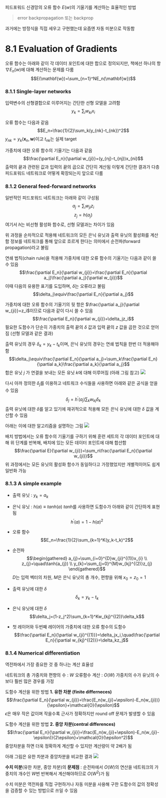 피드포워드 신경망의 오류 함수 $E(w)$의 기울기를 계산하는 효율적인 방법
> error backpropagation 또는 backprop

과거에는 방정식을 직접 세우고 구현했는데 요즘엔 자동 미분으로 작동함

# 8.1 Evaluation of Gradients
오류 함수는 아래와 같이 각 데이터 포인트에 대한 합으로 정의되지만, 책에선 하나의 항 $\nabla E_n(w)$에 대해 계산하는 문제를 다룸
$$E(\mathbf{w})=\sum_{n=1}^NE_n(\mathbf{w})$$
### 8.1.1 Single-layer networks
입력변수의 선형결합으로 이루어지는 간단한 선형 모델을 고려함
$$y_k=\sum_iw_{ki}x_i$$

오류 함수는 다음과 같음
$$E_n=\frac{1}{2}\sum_k(y_{nk}-t_{nk})^2$$
$y_{nk}=y_k(\mathbf{x}_n,\mathbf{w})$이고 $t_{nk}$는 실제 target

가중치에 대한 오류 함수의 기울기는 다음과 같음
$$\frac{\partial E_n}{\partial w_{ji}}=(y_{nj}-t_{nj})x_{ni}$$
출력의 끝과 관련된 값과 입력의 끝의 곱으로 간단히 계산됨
이렇게 간단한 결과가 다층 피드포워드 네트워크로 어떻게 확장되는지 앞으로 다룸
### 8.1.2 General feed-forward networks
일반적인 피드포워드 네트워크는 아래와 같이 구성됨
$$a_j=\sum_iw_{ji}z_i$$
$$z_j=h(a_j)$$
여기서 $h$는 비선형 활성화 함수로, 선형 모델과는 차이가 있음

위 과정을 순차적으로 적용해 네트워크의 모든 은닉 유닛과 출력 유닛의 활성화를 계산함
정보를 네트워크를 통해 앞으로 흐르게 한다는 의미에서 순전파(forward propagation)라고 불림

연쇄 법칙(chain rule)을 적용해 가중치에 대한 오류 함수의 기울기는 다음과 같이 쓸 수 있음
$$\frac{\partial E_n}{\partial w_{ji}}=\frac{\partial E_n}{\partial a_j}\frac{\partial a_j}{\partial w_{ji}}$$
이때 다음의 유용한 표기를 도입하며, $\delta$는 오류라고 불림
$$\delta_j\equiv\frac{\partial E_n}{\partial a_j}$$

가중치에 대한 오류 함수의 기울기의 뒷 항은 $\frac{\partial a_j}{\partial w_{ji}}=z_i$이므로 다음과 같이 다시 쓸 수 있음
$$\frac{\partial E_n}{\partial w_{ji}}=\delta_jz_i$$
필요한 도함수가 단순히 가중치의 출력 끝의 $\delta$ 값과 입력 끝의 $z$ 값을 곱한 것으로 얻어짐 (선형 모델과 같은 결과)

출력 유닛의 경우 $\delta_k=y_k-t_k$이며, 은닉 유닛의 경우는 연쇄 법칙을 한번 더 적용해야함
$$\delta_j\equiv\frac{\partial E_n}{\partial a_j}=\sum_k\frac{\partial E_n}{\partial a_k}\frac{\partial a_k}{\partial a_j}$$
합은 유닛 $j$ 가 연결을 보내는 모든 유닛 $k$에 대해 이루어짐 (아래 그림 참고)
![](8.1.1.png)

다시 아까 정의한 $\delta_j$를 이용하고 네트워크 수식들을 사용하면 아래와 같은 공식을 얻을 수 있음
$$\delta_j=h^{\prime}(a_j)\sum_kw_{kj}\delta_k$$
출력 유닛에 대한 $\delta$를 알고 있기에 재귀적으로 적용해 모든 은닉 유닛에 대한 $\delta$ 값을 계산할 수 있음

아래는 이에 대한 알고리즘을 설명하는 그림
![](8.1.2.png)

배치 방법에서는 오류 함수의 기울기를 구하기 위해 훈련 세트의 각 데이터 포인트에 대해 위 단계를 반복해, 배치에 있는 모든 데이터 포인트에 대해 합산함
$$\frac{\partial E}{\partial w_{ji}}=\sum_n\frac{\partial E_n}{\partial w_{ji}}$$
위 과정에서는 모든 유닛의 활성화 함수가 동일하다고 가정했었지만 개별적이어도 쉽게 일반화 가능
### 8.1.3 A simple example
- 출력 유닛 : $y_k = a_k$
- 은닉 유닛 : $h(a) ≡ tanh(a)$
  $tanh$를 사용하면 도함수가 아래와 같이 간단하게 표현됨
$$h^{\prime}(a)=1-h(a)^2$$
- 오류 함수
$$E_n=\frac{1}{2}\sum_{k=1}^K(y_k-t_k)^2$$
- 순전파
$$\begin{gathered}
a_{j}=\sum_{i=0}^{D}w_{ji}^{(1)}x_{i} \\
z_{j}=\quad\tanh(a_{j}) \\
y_{k}=\sum_{j=0}^{M}w_{kj}^{(2)}z_{j}
\end{gathered}$$
$D$는 입력 벡터의 차원, $M$은 은닉 유닛의 총 개수, 편향을 위해 $x_0=z_0=1$

- 출력 유닛에 대한 $\delta$
$$\delta_k=y_k-t_k$$
- 은닉 유닛에 대한 $\delta$
$$\delta_j=(1-z_j^2)\sum_{k=1}^Kw_{kj}^{(2)}\delta_k$$
- 첫 레이어와 두번째 레이어의 가중치에 대한 오류 함수의 도함수
$$\frac{\partial E_n}{\partial w_{ji}^{(1)}}=\delta_jx_i,\quad\frac{\partial E_n}{\partial w_{kj}^{(2)}}=\delta_kz_j$$
### 8.1.4 Numerical differentiation
역전파에서 가장 중요한 것 중 하나는 계산 효율성

네트워크의 총 가중치와 편향의 수 : $W$
오류함수 계산 : $O(W)$
	가중치의 수가 유닛의 수보다 훨씬 많은 경우를 가정

도함수 계산을 위한 방법 **1. 유한 차분 (finite differneces)**
$$\frac{\partial E_n}{\partial w_{ji}}=\frac{E_n(w_{ji}+\epsilon)-E_n(w_{ji})}{\epsilon}+\mathcal{O}(\epsilon)$$
$\epsilon$은 매우 작은 값이며 작을수록 근사가 정확하지만 round off 문제가 발생할 수 있음

도함수 계산을 위한 방법 **2. 중앙 차분(central differences)**
$$\frac{\partial E_n}{\partial w_{ji}}=\frac{E_n(w_{ji}+\epsilon)-E_n(w_{ji}-\epsilon)}{2\epsilon}+\mathcal{O}(\epsilon^2)$$
중앙차분을 하면 더욱 정확하게 계산할 수 있지만 계산량이 약 2배가 됨

아래 그림은 유한 차분과 중앙차분을 비교한 결과
![](8.1.3.png)

**수치 미분**(유한 차분, 중앙 차분)의 **문제점** : 순전파에서 $O(W)$의 연산을 네트워크의 가중치의 개수인 $W$번 반복해서 계산해야하므로 $O(W^2)$가 됨

수치 미분은 역전파를 직접 구현하거나 자동 미분을 사용해 구한 도함수의 값의 정확성을 검증할 수 있는 방법으로 쓰일 수 있음